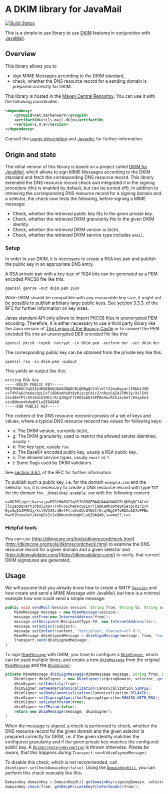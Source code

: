 # A DKIM library for JavaMail

[![Build Status](https://travis-ci.org/markenwerk/java-utils-mail-dkim.png?branch=master)](https://travis-ci.org/markenwerk/java-utils-mail-dkim)

This is a simple to use library to use [DKIM](https://en.wikipedia.org/wiki/DKIM) features in conjunction with [JavaMail](http://www.oracle.com/technetwork/java/javamail/index.html).

## Overview

This library allows you to

 - sign MIME Messages according to the DKIM standard,
 - check, whether the DNS resource record for a sending domain is prepared correctly for DKIM.

This library is hosted in the [Maven Central Repositoy](http://search.maven.org/#artifactdetails|net.markenwerk|utils-mail-dkim|1.0.0|jar). You can use it with the following coordinates:

```xml
<dependency>
	<groupId>net.markenwerk</groupId>
	<artifactId>utils-mail-dkim</artifactId>
	<version>1.0.0</version>
</dependency>
```

Consult the [usage description](#usage) and [Javadoc](http://markenwerk.github.io/java-utils-mail-dkim/javadoc/1.0.0/index.html) for further information.


## Origin and state

The initial version of this library is based on a project called [DKIM for JavaMail](http://www.agitos.de/dkim-for-javamail/), which allows to sign MIME Messages according to the DKIM standard and fetch the corresponding DNS resource record.
This library extended the DNS resource record check  and integrated it in the signing procedure (this is enabled by default, but can be turned off). In addition to retrieving the corresponding DNS resource record for a signing domain and a selector, the check now tests the following, before signing a MIME message:

 - Check, whether the retrieved public key fits to the given private key.
 - Check, whether the retrieved DKIM granularity fits to the given DKIM identity.
 - Check, whether the retrieved DKIM version is `DKIM1`.
 - Check, whether the retrieved DKIM service type includes `email`.

### Setup

In order to use DKIM, it is necessary to create a RSA key pair and publish the public key in an appropriate DNS entry.

A RSA private pair with a key size of 1024 bits can be generated as a PEM encoded PKCS8 file like this:

```shell
openssl genrsa -out dkim.pem 1024
```

While DKIM should be compatible with any reasonable key size, it might not be possible to publish arbitrary large public keys. See [section 3.3.3.](https://tools.ietf.org/html/rfc6376#section-3.3.3) of the RFC for further information on key sizes. 

Javas standard API only allows to import PKCS8 files in unencrypted PEM encoding. Therefore, it is either necessary to use a third party library like the Java version of [The Legion of the Bouncy Castle](http://www.bouncycastle.org/java.html) or to convert the PEM encoded file into an unencrypted DER encoded file like this:

```shell
openssl pkcs8 -topk8 -nocrypt -in dkim.pem -outform der -out dkim.der
```

The corresponding public key can be obtained from the private key like this:

```shell
openssl rsa -in dkim.pem -pubout
```

This yields an output like this:

```shell
writing RSA key
-----BEGIN PUBLIC KEY-----
MIGfMA0GCSqGSIb3DQEBAQUAA4GNADCBiQKBgQCf4lvVllV2eoDqxartI0bUiJXD
v+TVhFoGcheKocQyLGrTi8BKamhoDt8yKiecpCm1rZ/nRyxSqIAJFMV3y/XslSVV
2Sc48efPtrdViGUcGYNCC/KrqYNgCF7vRO2oAQ7ePPBohwcR1hzavGeY/AVxpEeI
vixQNmunxkdaqHCLuQIDAQAB
-----END PUBLIC KEY-----
```

The content of the DNS resource receord consists of a set of keys and values, where a typical DNS resource receord has values for following keys:

 - v: The DKIM version, currently `DKIM1`.
 - g: The DKIM granularity, used to restrict the allowed sender identities, usualy `*`. 
 - k: The key type, usualy `rsa`.
 - p: The Base64 encoded public key, usualy a RSA public key.
 - s: The allowed service types, usualy `email` or `*`. 
 - t: Some flags used by DKIM validators.
 
See [section 3.6.1.](https://tools.ietf.org/html/rfc6376#section-3.6.1) of the RFC for further information

To publish such a public key, i.e. for the domain `example.com` and the selector `foo`, it is necessary to create a DNS resource record  with type `TXT` for the domain `foo._domainkey.example.com` with the following content:

```
v=DKIM1;g=*;k=rsa;p=MIGfMA0GCSqGSIb3DQEBAQUAA4GNADCBiQKBgQCf4lvV
llV2eoDqxartI0bUiJXDv+TVhFoGcheKocQyLGrTi8BKamhoDt8yKiecpCm1rZ/n
RyxSqIAJFMV3y/XslSVV2Sc48efPtrdViGUcGYNCC/KrqYNgCF7vRO2oAQ7ePPBo
hwcR1hzavGeY/AVxpEeIvixQNmunxkdaqHCLuQIDAQAB;s=email;t=s
```

### Helpful tools

You can use [http://dkimcore.org/tools/dkimrecordcheck.html](http://dkimcore.org/tools/dkimrecordcheck.html) to examine the DNS resource record for a given domain and a given selector and [http://dkimvalidator.com/](http://dkimvalidator.com/) to verify, that correct DKIM signatures are generated. 

## Usage

We will assume that you already know how to create a SMTP [`Session`][Session] and how create and send a MIME Message with JavaMail, but here is a minimal example how one could send a simple message:

```java
public void sendMail(Session session, String from, String to, String subject, String content) throws Exception {
	MimeMessage message = new MimeMessage(session);
	message.setFrom(new InternetAddress(from));
	message.setRecipient(RecipientType.TO, new InternetAddress(to));
	message.setSubject(subject);
	message.setContent(content, "text/plain; charset=utf-8");
	MimeMessage dkimSignedMessage = dkimSignMessage(message, from, "example.com", "foo");
	Transport.send(dkimSignedMessage);
}
```

To sign [`MimeMessage`][MimeMessage] with DKIM, you have to configure a [`DkimSigner`][DkimSigner], which can be used multiple times, and create a new [`DkimMessage`][DkimMessage] from the original [`MimeMessage`][MimeMessage] and the [`DkimSigner`][DkimSigner].

```java
private MimeMessage dkimSignMessage(MimeMessage message, String from, String signingDomain, String selector)  throws Exception {
	DkimSigner dkimSigner = new DkimSigner(signingDomain, selector, getDkimPrivateKeyFileForSender(from));
	dkimSigner.setIdentity(from);
	dkimSigner.setHeaderCanonicalization(Canonicalization.SIMPLE);
	dkimSigner.setBodyCanonicalization(Canonicalization.RELAXED);
	dkimSigner.setSigningAlgorithm(SigningAlgorithm.SHA256_WITH_RSA);
	dkimSigner.setLengthParam(true);
	dkimSigner.setZParam(false);
	return new DkimMessage(message, dkimSigner);
}
```

When the message is signed, a check is performed to check, whether the DNS resource record for the given domain and the given selector is prepared correctly for DKIM, i.e. if the given identity matches the configured granularity and if the given private key matches the configured public key. A [`DkimAcceptanceException`][DkimAcceptanceException] is thrown otherwise. *Please be aware, that this happens during `Transport.send(dkimSignedMessage)`.*

To disable this check, which is not recommended, call `dkimSigner.setCheckDomainKey(false)`. Using the [`DomainKeyUtil`][DomainKeyUtil], you can perform this check manually like this:

```java
DomainKey domainKey = DomainKeyUtil.getDomainKey(signingDomain, selector);
domainKey.check(from, getDkimPrivateKeyFileForSender(from));
```

[DkimAcceptanceException]: http://markenwerk.github.io/java-utils-mail-dkim/javadoc/1.0.0/index.html?net/markenwerk/utils/mail/dkim/DkimAcceptanceException.html
[DkimMessage]: http://markenwerk.github.io/java-utils-mail-dkim/javadoc/1.0.0/index.html?net/markenwerk/utils/mail/dkim/DkimMessage.html
[DkimSigner]: http://markenwerk.github.io/java-utils-mail-dkim/javadoc/1.0.0/index.html?net/markenwerk/utils/mail/dkim/DkimSigner.html
[DomainKeyUtil]: http://markenwerk.github.io/java-utils-mail-dkim/javadoc/1.0.0/index.html?net/markenwerk/utils/mail/dkim/DomainKeyUtil.html
[MimeMessage]: http://javamail.java.net/nonav/docs/api/index.html?javax/mail/internet/MimeMessage.html
[RSAPrivateKey]: http://docs.oracle.com/javase/7/docs/api/index.html?java/security/interfaces/RSAPrivateKey.html
[Session]: http://javamail.java.net/nonav/docs/api/index.html?javax/mail/Session.html

